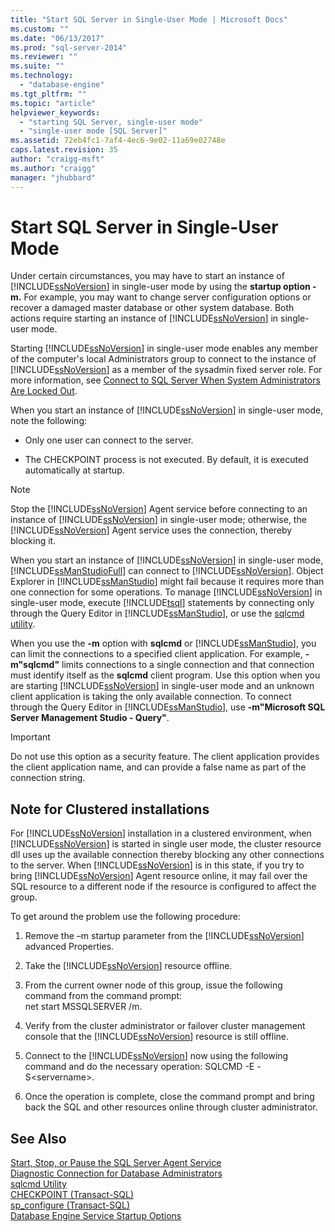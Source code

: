 ```yaml
---
title: "Start SQL Server in Single-User Mode | Microsoft Docs"
ms.custom: ""
ms.date: "06/13/2017"
ms.prod: "sql-server-2014"
ms.reviewer: ""
ms.suite: ""
ms.technology: 
  - "database-engine"
ms.tgt_pltfrm: ""
ms.topic: "article"
helpviewer_keywords: 
  - "starting SQL Server, single-user mode"
  - "single-user mode [SQL Server]"
ms.assetid: 72eb4fc1-7af4-4ec6-9e02-11a69e02748e
caps.latest.revision: 35
author: "craigg-msft"
ms.author: "craigg"
manager: "jhubbard"
---
```

# Start SQL Server in Single-User Mode
  Under certain circumstances, you may have to start an instance of [!INCLUDE[ssNoVersion](../../includes/ssnoversion-md.md)] in single-user mode by using the **startup option -m.** For example, you may want to change server configuration options or recover a damaged master database or other system database. Both actions require starting an instance of [!INCLUDE[ssNoVersion](../../includes/ssnoversion-md.md)] in single-user mode.  
  
 Starting [!INCLUDE[ssNoVersion](../../includes/ssnoversion-md.md)] in single-user mode enables any member of the computer's local Administrators group to connect to the instance of [!INCLUDE[ssNoVersion](../../includes/ssnoversion-md.md)] as a member of the sysadmin fixed server role. For more information, see [Connect to SQL Server When System Administrators Are Locked Out](connect-to-sql-server-when-system-administrators-are-locked-out.md).  
  
 When you start an instance of [!INCLUDE[ssNoVersion](../../includes/ssnoversion-md.md)] in single-user mode, note the following:  
  
-   Only one user can connect to the server.  
  
-   The CHECKPOINT process is not executed. By default, it is executed automatically at startup.  
  
> [!NOTE]  
>  Stop the [!INCLUDE[ssNoVersion](../../includes/ssnoversion-md.md)] Agent service before connecting to an instance of [!INCLUDE[ssNoVersion](../../includes/ssnoversion-md.md)] in single-user mode; otherwise, the [!INCLUDE[ssNoVersion](../../includes/ssnoversion-md.md)] Agent service uses the connection, thereby blocking it.  
  
 When you start an instance of [!INCLUDE[ssNoVersion](../../includes/ssnoversion-md.md)] in single-user mode, [!INCLUDE[ssManStudioFull](../../includes/ssmanstudiofull-md.md)] can connect to [!INCLUDE[ssNoVersion](../../includes/ssnoversion-md.md)]. Object Explorer in [!INCLUDE[ssManStudio](../../includes/ssmanstudio-md.md)] might fail because it requires more than one connection for some operations. To manage [!INCLUDE[ssNoVersion](../../includes/ssnoversion-md.md)] in single-user mode, execute [!INCLUDE[tsql](../../includes/tsql-md.md)] statements by connecting only through the Query Editor in [!INCLUDE[ssManStudio](../../includes/ssmanstudio-md.md)], or use the [sqlcmd utility](../../tools/sqlcmd-utility.md).  
  
 When you use the **-m** option with **sqlcmd** or [!INCLUDE[ssManStudio](../../includes/ssmanstudio-md.md)], you can limit the connections to a specified client application. For example, **-m"sqlcmd"** limits connections to a single connection and that connection must identify itself as the **sqlcmd** client program. Use this option when you are starting [!INCLUDE[ssNoVersion](../../includes/ssnoversion-md.md)] in single-user mode and an unknown client application is taking the only available connection. To connect through the Query Editor in [!INCLUDE[ssManStudio](../../includes/ssmanstudio-md.md)], use **-m"Microsoft SQL Server Management Studio - Query"**.  
  
> [!IMPORTANT]  
>  Do not use this option as a security feature. The client application provides the client application name, and can provide a false name as part of the connection string.  
  
## Note for Clustered installations  
 For [!INCLUDE[ssNoVersion](../../includes/ssnoversion-md.md)] installation in a clustered environment, when [!INCLUDE[ssNoVersion](../../includes/ssnoversion-md.md)] is started in single user mode, the cluster resource dll uses up the available connection thereby blocking any other connections to the server. When [!INCLUDE[ssNoVersion](../../includes/ssnoversion-md.md)] is in this state, if you try to bring [!INCLUDE[ssNoVersion](../../includes/ssnoversion-md.md)] Agent resource online, it may fail over the SQL resource to a different node if the resource is configured to affect the group.  
  
 To get around the problem use the following procedure:  
  
1.  Remove the –m startup parameter from the [!INCLUDE[ssNoVersion](../../includes/ssnoversion-md.md)] advanced Properties.  
  
2.  Take the [!INCLUDE[ssNoVersion](../../includes/ssnoversion-md.md)] resource offline.  
  
3.  From the current owner node of this group, issue the following command from the command prompt:  
    net start MSSQLSERVER /m.  
  
4.  Verify from the cluster administrator or failover cluster management console that the [!INCLUDE[ssNoVersion](../../includes/ssnoversion-md.md)] resource is still offline.  
  
5.  Connect to the [!INCLUDE[ssNoVersion](../../includes/ssnoversion-md.md)] now using the following command and do the necessary operation: SQLCMD -E -S\<servername>.  
  
6.  Once the operation is complete, close the command prompt and bring back the SQL and other resources online through cluster administrator.  
  
## See Also  
 [Start, Stop, or Pause the SQL Server Agent Service](../../ssms/agent/start-stop-or-pause-the-sql-server-agent-service.md)   
 [Diagnostic Connection for Database Administrators](diagnostic-connection-for-database-administrators.md)   
 [sqlcmd Utility](../../tools/sqlcmd-utility.md)   
 [CHECKPOINT &#40;Transact-SQL&#41;](~/t-sql/language-elements/checkpoint-transact-sql.md)   
 [sp_configure &#40;Transact-SQL&#41;](~/relational-databases/system-stored-procedures/sp-configure-transact-sql.md)   
 [Database Engine Service Startup Options](database-engine-service-startup-options.md)  
  
  